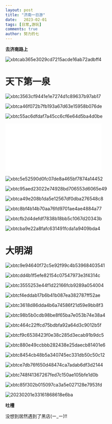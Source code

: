 ```yaml
---
layout: post
title: "济南一日游"
date:   2023-02-01
tags: [日常,游玩]
comments: true
author: 努力的七
---
```


<!-- more -->

**去济南路上**

![xbtcab365e3029cd7215acde16ab72adbff4](https://img.xiejiaqi.cn/i/2023/02/01/63d9e1c12bec6.webp)

# **天下第一泉**

![xbtc3563cf9441e1e7274d1c89637b97ab17](https://img.xiejiaqi.cn/i/2023/02/01/63da5ec69cbe7.webp)

![xbtca46f072b7fb193a67d63e15958b076de](https://img.xiejiaqi.cn/i/2023/02/01/63da5ebda1749.webp)

![xbtc55ac6dfdaf7a45cc6cf6e64d5ba4d0be](https://img.xiejiaqi.cn/i/2023/02/01/63da5ecc21d7d.webp)

<iframe src="//player.bilibili.com/player.html?aid=523748121&bvid=BV1oM411i7iY&cid=988118085&page=1" scrolling="no" border="0" frameborder="no" framespacing="0" allowfullscreen="true"> </iframe>

![xbtc5e52590d0fc07de8a465bf7874a14452](https://img.xiejiaqi.cn/i/2023/02/01/63da5ecfaada9.webp)

![xbtc95aed23022e74928bd706553d6065e49](https://img.xiejiaqi.cn/i/2023/02/01/63da5ed405499.webp)

![xbtca49e208b1da5e12567df0dba276548c8](https://img.xiejiaqi.cn/i/2023/02/01/63da5f7174909.webp)

![xbtc8bf4b14b70aa76fd9701ae4ae4884a77](https://img.xiejiaqi.cn/i/2023/02/01/63da5f76c50b8.webp)

![xbtcfb2d4defdf7838b18bb5c1067d20343b](https://img.xiejiaqi.cn/i/2023/02/01/63da5f7ac5d56.webp)

![xbtcba9e22a8fafc631491fcda1a9409bda4](https://img.xiejiaqi.cn/i/2023/02/01/63da5f7d68bf1.webp)

# **大明湖**

![xbtc9e94640f72c5e92f99c4b53968403541](https://img.xiejiaqi.cn/i/2023/02/01/63da603a388bc.webp)

![xbtcdd4b1f5efe82154c07547973e3f4314c](https://img.xiejiaqi.cn/i/2023/02/01/63da603ed255c.webp)

![xbtc3555253e44f1d22166fcb9289a054004](https://img.xiejiaqi.cn/i/2023/02/01/63da6042e5b73.webp)

![xbtcf4eddab17b6b41b087ea382787ff52ae](https://img.xiejiaqi.cn/i/2023/02/01/63da604608b12.webp)

![xbtc3618d86dda4b6a74586f21d59e9bb8f3](https://img.xiejiaqi.cn/i/2023/02/01/63da604a1597a.webp)

![xbtc98b5b0cdb98be8f65ba7e053b74e38a4](https://img.xiejiaqi.cn/i/2023/02/01/63da604f98f49.webp)

![xbtc464c22ffcd75bdbfa92a64d3c9012b5f](https://img.xiejiaqi.cn/i/2023/02/01/63da6054c73a6.webp)

![xbtcf9c6538423f0e38c285d3ecab91b9dc5](https://img.xiejiaqi.cn/i/2023/02/01/63da6058513e6.webp)

![xbtc880e49ccbbb282438e25daecb81401e6](https://img.xiejiaqi.cn/i/2023/02/01/63da605d59d17.webp)

![xbtc8454cb48b5a340745ec331db50c50c12](https://img.xiejiaqi.cn/i/2023/02/01/63da605fe0bc3.webp)

![xbtce7db76f650d48474ca7adab6df3d2144](https://img.xiejiaqi.cn/i/2023/02/01/63da6062a52eb.webp)

![xbtc748f41367267fed7c150ae105bfe1d0b](https://img.xiejiaqi.cn/i/2023/02/01/63da60669a72a.webp)

![xbtc85f302b015097ca3a5e027128e7953fd](https://img.xiejiaqi.cn/i/2023/02/01/63da606a866fe.webp)

![20230201e33161868618e6ba](https://img.xiejiaqi.cn/i/2023/02/01/63da611c23600.webp)

**吐槽**

没想到居然遇到了黑店(ー_ー)!!
